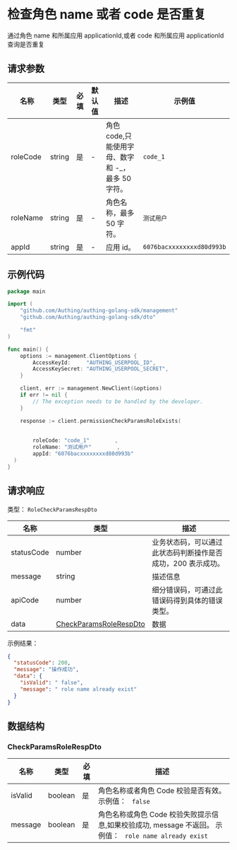 # 检查角色 name 或者 code 是否重复

<!--
  警告⚠️：
  不要直接修改该文档，
  https://github.com/Authing/authing-docs-factory
  使用该项目进行生成
-->

<LastUpdated />

通过角色 name 和所属应用 applicationId,或者 code 和所属应用 applicationId 查询是否重复

## 请求参数

| 名称 | 类型 | 必填 | 默认值 | 描述 | 示例值 |
| ---- | ---- | ---- | ---- | ---- | ---- |
| roleCode | string  | 是 | - | 角色 code,只能使用字母、数字和 -_，最多 50 字符。  | `code_1` |
| roleName | string  | 是 | - | 角色名称，最多 50 字符。  | `测试用户` |
| appId | string  | 是 | - | 应用 id。  | `6076bacxxxxxxxxd80d993b` |


## 示例代码

```go
package main

import (
    "github.com/Authing/authing-golang-sdk/management"
    "github.com/Authing/authing-golang-sdk/dto"

    "fmt"
)

func main() {
    options := management.ClientOptions {
        AccessKeyId:     "AUTHING_USERPOOL_ID",
        AccessKeySecret: "AUTHING_USERPOOL_SECRET",
    }

    client, err := management.NewClient(&options)
    if err != nil {
        // The exception needs to be handled by the developer.
    }

    response := client.permissionCheckParamsRoleExists(
    
     
        roleCode: "code_1"        , 
        roleName: "测试用户"        , 
        appId: "6076bacxxxxxxxxd80d993b"        
  )
}
```



## 请求响应

类型： `RoleCheckParamsRespDto`

| 名称 | 类型 | 描述 |
| ---- | ---- | ---- |
| statusCode | number | 业务状态码，可以通过此状态码判断操作是否成功，200 表示成功。 |
| message | string | 描述信息 |
| apiCode | number | 细分错误码，可通过此错误码得到具体的错误类型。 |
| data | <a href="#CheckParamsRoleRespDto">CheckParamsRoleRespDto</a> | 数据 |



示例结果：

```json
{
  "statusCode": 200,
  "message": "操作成功",
  "data": {
    "isValid": " false",
    "message": " role name already exist"
  }
}
```

## 数据结构


### <a id="CheckParamsRoleRespDto"></a> CheckParamsRoleRespDto

| 名称 | 类型 | 必填 | 描述 |
| ---- |  ---- | ---- | ---- |
| isValid | boolean | 是 | 角色名称或者角色 Code 校验是否有效。 示例值： ` false`  |
| message | boolean | 是 | 角色名称或角色 Code 校验失败提示信息,如果校验成功, message 不返回。 示例值： ` role name already exist`  |


